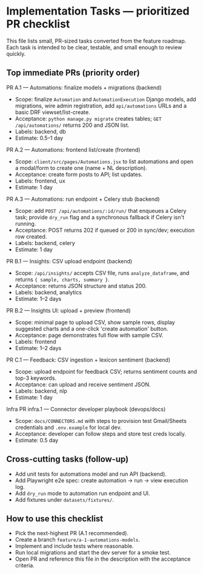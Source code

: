 Implementation Tasks — prioritized PR checklist
===============================================

This file lists small, PR-sized tasks converted from the feature roadmap. Each task is intended to be clear, testable, and small enough to review quickly.

Top immediate PRs (priority order)
---------------------------------

PR A.1 — Automations: finalize models + migrations (backend)
- Scope: finalize `Automation` and `AutomationExecution` Django models, add migrations, wire admin registration, add `api/automations` URLs and a basic DRF viewset/list-create.
- Acceptance: `python manage.py migrate` creates tables; `GET /api/automations/` returns 200 and JSON list.
- Labels: backend, db
- Estimate: 0.5–1 day

PR A.2 — Automations: frontend list/create (frontend)
- Scope: `client/src/pages/Automations.jsx` to list automations and open a modal/form to create one (name + NL description).
- Acceptance: create form posts to API; list updates.
- Labels: frontend, ux
- Estimate: 1 day

PR A.3 — Automations: run endpoint + Celery stub (backend)
- Scope: add `POST /api/automations/:id/run/` that enqueues a Celery task; provide `dry_run` flag and a synchronous fallback if Celery isn't running.
- Acceptance: POST returns 202 if queued or 200 in sync/dev; execution row created.
- Labels: backend, celery
- Estimate: 1 day

PR B.1 — Insights: CSV upload endpoint (backend)
- Scope: `/api/insights/` accepts CSV file, runs `analyze_dataframe`, and returns `{ sample, charts, summary }`.
- Acceptance: returns JSON structure and status 200.
- Labels: backend, analytics
- Estimate: 1–2 days

PR B.2 — Insights UI: upload + preview (frontend)
- Scope: minimal page to upload CSV, show sample rows, display suggested charts and a one-click 'create automation' button.
- Acceptance: page demonstrates full flow with sample CSV.
- Labels: frontend
- Estimate: 1–2 days

PR C.1 — Feedback: CSV ingestion + lexicon sentiment (backend)
- Scope: upload endpoint for feedback CSV; returns sentiment counts and top-3 keywords.
- Acceptance: can upload and receive sentiment JSON.
- Labels: backend, nlp
- Estimate: 1 day

Infra PR infra.1 — Connector developer playbook (devops/docs)
- Scope: `docs/CONNECTORS.md` with steps to provision test Gmail/Sheets credentials and `.env.example` for local dev.
- Acceptance: developer can follow steps and store test creds locally.
- Estimate: 0.5 day

Cross-cutting tasks (follow-up)
-------------------------------
- Add unit tests for automations model and run API (backend).
- Add Playwright e2e spec: create automation -> run -> view execution log.
- Add `dry_run` mode to automation run endpoint and UI.
- Add fixtures under `datasets/fixtures/`.

How to use this checklist
-------------------------
- Pick the next-highest PR (A.1 recommended).
- Create a branch `feature/a-1-automations-models`.
- Implement and include tests where reasonable.
- Run local migrations and start the dev server for a smoke test.
- Open PR and reference this file in the description with the acceptance criteria.
